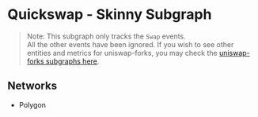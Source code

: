 # Quickswap - Skinny Subgraph

> Note: This subgraph only tracks the `Swap` events.<br/>
> All the other events have been ignored. If you wish to see other entities and metrics for uniswap-forks, you may check the [uniswap-forks subgraphs here](https://github.com/messari/subgraphs/tree/master/subgraphs/uniswap-forks).

## Networks

- Polygon
